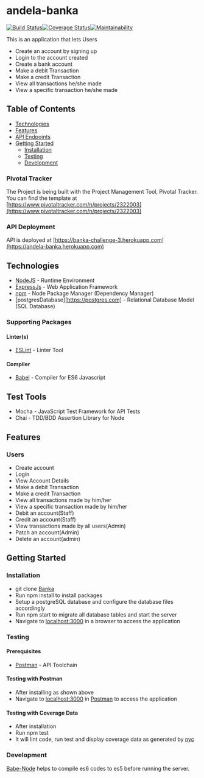 # andela-banka

[![Build Status](https://travis-ci.org/chiboycalix/andela-banka.svg?branch=develop)](https://travis-ci.org/chiboycalix/andela-banka)[![Coverage Status](https://coveralls.io/repos/github/chiboycalix/andela-banka/badge.svg?branch=develop)](https://coveralls.io/github/chiboycalix/andela-banka?branch=develop)[![Maintainability](https://api.codeclimate.com/v1/badges/e8db7bece90cbaa837b2/maintainability)](https://codeclimate.com/github/chiboycalix/andela-banka/maintainability)



This is an application that lets Users 

- Create an account by signing up
- Login to the account created
- Create a bank account 
- Make a debit Transaction
- Make a credit Transaction
- View all transactions he/she made 
- View a specific transaction he/she made



## Table of Contents

* [Technologies](#technologies)
 * [Features](#features)
 * [API Endpoints](#api-endpoints)
 * [Getting Started](#getting-started)
    * [Installation](#installation)
    * [Testing](#testing)
    * [Development](#development)

### Pivotal Tracker
The Project is being built with the Project Management Tool, Pivotal Tracker.
You can find the template at [https://www.pivotaltracker.com/n/projects/2322003](https://www.pivotaltracker.com/n/projects/2322003)


### API Deployment
API is deployed at [https://banka-challenge-3.herokuapp.com](https://andela-banka.herokuapp.com)

## Technologies

* [NodeJS](https://nodejs.org/) - Runtime Environment
* [ExpressJs](https://expressjs.com/) - Web Application Framework
* [npm](https://www.npm.com/) - Node Package Manager (Dependency Manager)
* [postgresDatabase][https://postgres.com] - Relational Database Model (SQL Database)


### Supporting Packages

#### Linter(s)

* [ESLint](https://eslint.org/) - Linter Tool

#### Compiler

* [Babel](https://babel.io/) - Compiler for ES6 Javascript

## Test Tools
* Mocha - JavaScript Test Framework for API Tests
* Chai - TDD/BDD Assertion Library for Node

## Features
 
### Users
* Create account
* Login
* View Account Details
* Make a debit Transaction 
* Make a credit Transaction
* View all transactions made by him/her
* View a specific transaction made by him/her
* Debit an account(Staff) 
* Credit an account(Staff) 
* View transactions made by all users(Admin)
* Patch an account(Admin)
* Delete an account(admin)





## Getting Started

### Installation

* git clone [Banka](https://github.com/chiboycalix/andela-banka.git)
* Run npm install to install packages
* Setup a postgreSQL database and configure the database files accordingly
* Run npm start to migrate all database tables and start the server
* Navigate to [localhost:3000](http://localhost:3000/) in a browser to access the application


### Testing

#### Prerequisites

* [Postman](https://getpostman.com/) - API Toolchain

#### Testing with Postman

* After installing as shown above
* Navigate to [localhost:3000](http://localhost:3000/) in
  [Postman](https://getpostman.com/) to access the application

#### Testing with Coverage Data

* After installation
* Run npm test
* It will lint code, run test and display coverage data as generated by
  [nyc](https://github.com/nyc)

### Development
[Babe-Node](https://babeljs.io) helps to compile es6 codes to es5 before running the server. 


